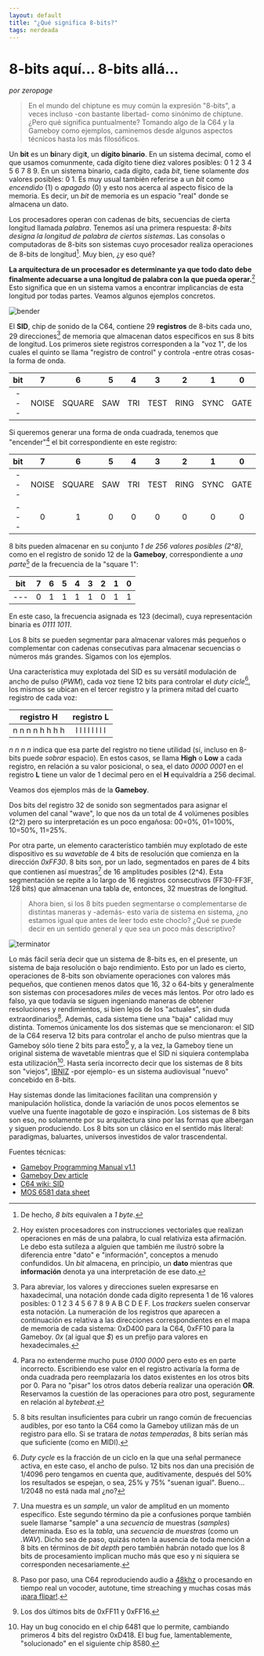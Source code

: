 ```yaml
---
layout: default
title: "¿Qué significa 8-bits?"
tags: nerdeada
---
```


# 8-bits aquí... 8-bits allá...
*por zeropage*

>En el mundo del chiptune es muy común la expresión "8-bits", a veces incluso -con bastante libertad- como sinónimo de chiptune. ¿Pero qué significa puntualmente? Tomando algo de la C64 y la Gameboy como ejemplos, caminemos desde algunos aspectos técnicos hasta los más filosóficos.

Un **bit** es un **bi**nary digi**t**, un **dígito binario**. En un sistema decimal, como el que usamos comunmente, cada dígito tiene diez valores posibles: 0 1 2 3 4 5 6 7 8 9. En un sistema binario, cada dígito, cada *bit*, tiene solamente *dos* valores posibles: 0 1. Es muy usual también referirse a un *bit* como *encendido* (1) o *apagado* (0) y esto nos acerca al aspecto físico de la memoria. Es decir, un *bit* de memoria es un espacio "real" donde se almacena un dato. 

Los procesadores operan con cadenas de bits, secuencias de cierta longitud llamada *palabra*. Tenemos así una primera respuesta: *8-bits designa la longitud de palabra de ciertos sistemas*. Las consolas o computadoras de 8-bits son sistemas cuyo procesador realiza operaciones de 8-bits de longitud[^1]. Muy bien, ¿y eso qué?

**La arquitectura de un procesador es determinante ya que todo dato debe finalmente adecuarse a una longitud de palabra con la que pueda operar.**[^2] Esto significa que en un sistema vamos a encontrar implicancias de esta longitud por todas partes. Veamos algunos ejemplos concretos.

![bender](http://www.ausretrogamer.com/wp-content/uploads/2014/08/Bender_6502_title.png)

El **SID**, chip de sonido de la C64, contiene 29 **registros** de 8-bits cada uno, 29 direcciones[^3] de memoria que almacenan datos específicos en sus 8 bits de longitud. Los primeros siete registros corresponden a la "voz 1", de los cuales el quinto se llama "registro de control" y controla -entre otras cosas- la forma de onda.

bit|7|6|5|4|3|2|1|0
:---:|:---:|:---:|:---:|:---:|:---:|:---:|:---:|:---:
---|NOISE|SQUARE|SAW|TRI|TEST|RING|SYNC|GATE

Si queremos generar una forma de onda cuadrada, tenemos que "encender"[^4] el bit correspondiente en este registro:

bit|7|6|5|4|3|2|1|0
:---:|:---:|:---:|:---:|:---:|:---:|:---:|:---:|:---:
---|NOISE|SQUARE|SAW|TRI|TEST|RING|SYNC|GATE
---|0|1|0|0|0|0|0|0

8 bits pueden almacenar en su conjunto *1 de 256 valores posibles (2^8)*, como en el registro de sonido 12 de la **Gameboy**, correspondiente a *una parte*[^5] de la frecuencia de la "square 1":

bit|7|6|5|4|3|2|1|0
:---:|:---:|:---:|:---:|:---:|:---:|:---:|:---:|:---:
---|0|1|1|1|1|0|1|1

En este caso, la frecuencia asignada es 123 (decimal), cuya representación binaria es *0111 1011*.

Los 8 bits se pueden segmentar para almacenar valores más pequeños o complementar con cadenas consecutivas para almacenar secuencias o números más grandes. Sigamos con los ejemplos.

Una característica muy explotada del SID es su versátil modulación de ancho de pulso (*PWM*), cada voz tiene 12 bits para controlar el *duty cicle*[^6], los mismos se ubican en el tercer registro y la primera mitad del cuarto registro de cada voz:
 
registro H|registro L
:---:|:---:
n n n n  h h h h | l l l l  l l l l


*n n n n* indica que esa parte del registro no tiene utilidad (sí, incluso en 8-bits puede *sobrar* espacio). En estos casos, se llama **High** o **Low** a cada registro, en relación a su valor posicional, o sea, el dato *0000 0001* en el registro **L** tiene un valor de 1 decimal pero en el **H** equivaldría a 256 decimal.

Veamos dos ejemplos más de la **Gameboy**. 

Dos bits del registro 32 de sonido son segmentados para asignar el volumen del canal "wave", lo que nos da un total de 4 volúmenes posibles (2^2) pero su interpretación es un poco engañosa: 00=0%, 01=100%, 10=50%, 11=25%. 

Por otra parte, un elemento característico también muy explotado de este dispositivo es su *wavetable* de 4 bits de resolución que comienza en la dirección *0xFF30*. 8 bits son, por un lado, segmentados en pares de 4 bits que contienen así muestras[^7] de 16 amplitudes posibles (2^4). Esta segmentación se repite a lo largo de 16 registros consecutivos (FF30-FF3F, 128 bits) que almacenan una tabla de, entonces, 32 muestras de longitud.

>Ahora bien, si los 8 bits pueden segmentarse o complementarse de distintas maneras y -además- esto varía de sistema en sistema, ¿no estamos igual que antes de leer todo este choclo? ¿Qué se puede decir en un sentido general y que sea un poco más descriptivo?

![terminator](https://www.pagetable.com/docs/terminator/01-23-27.jpg)

Lo más fácil sería decir que un sistema de 8-bits es, en el presente, un sistema de baja resolución o bajo rendimiento. Esto por un lado es cierto, operaciones de 8-bits son obviamente operaciones con valores más pequeños, que contienen menos datos que 16, 32 o 64-bits y generalmente son sistemas con procesadores *miles* de veces más lentos. Por otro lado es falso, ya que todavía se siguen ingeniando maneras de obtener resoluciones y rendimientos, si bien lejos de los "actuales", sin duda extraordinarios[^8]. Además, cada sistema tiene una "baja" calidad muy distinta. Tomemos únicamente los dos sistemas que se mencionaron: el SID de la C64 reserva 12 bits para controlar el ancho de pulso mientras que la Gameboy sólo tiene 2 bits para esto[^9] y, a la vez, la Gameboy tiene un original sistema de wavetable mientras que el SID ni siquiera contemplaba esta utilización[^10]. Hasta sería incorrecto decir que los sistemas de 8 bits son "viejos", [IBNIZ](http://pelulamu.net/ibniz/) -por ejemplo- es un sistema audiovisual "nuevo" concebido en 8-bits.

Hay sistemas donde las limitaciones facilitan una comprensión y manipulación holística, donde la variación de unos pocos elementos se vuelve una fuente inagotable de gozo e inspiración. Los sistemas de 8 bits son eso, no solamente por su arquitectura sino por las formas que albergan y siguen produciendo. Los 8 bits son un clásico en el sentido más literal: paradigmas, baluartes, universos investidos de valor trascendental.

Fuentes técnicas:
- [Gameboy Programming Manual v1.1](https://ia801906.us.archive.org/19/items/GameBoyProgManVer1.1/GameBoyProgManVer1.1.pdf)
- [Gameboy Dev article](https://gbdev.gg8.se/wiki/articles/Gameboy_sound_hardware)
- [C64 wiki: SID](https://www.c64-wiki.com/wiki/SID)
- [MOS 6581 data sheet](http://www.6502.org/documents/datasheets/mos/mos_6581_sid.pdf)

[^1]: De hecho, *8 bits* equivalen a *1 byte*.
[^2]: Hoy existen procesadores con instrucciones vectoriales que realizan operaciones en más de una palabra, lo cual relativiza esta afirmación. Le debo esta sutileza a alguien que también me ilustró sobre la diferencia entre "dato" e "información", conceptos a menudo confundidos. Un *bit* almacena, en principio, un **dato** mientras que **información** denota ya una interpretación de ese dato.
[^3]: Para abreviar, los valores y direcciones suelen expresarse en haxadecimal, una notación donde cada dígito representa 1 de 16 valores posibles: 0 1 2 3 4 5 6 7 8 9 A B C D E F. Los *trackers* suelen conservar esta notación. La numeración de los registros que aparecen a continuación es relativa a las direcciones correspondientes en el mapa de memoria de cada sistema: 0xD400 para la C64, 0xFF10 para la Gameboy. *0x* (al igual que *$*) es un prefijo para valores en hexadecimales.
[^4]: Para no extenderme mucho puse *0100 0000* pero esto es en parte incorrecto. Escribiendo ese valor en el registro activaría la forma de onda cuadrada pero reemplazaría los datos existentes en los otros bits por 0. Para no "pisar" los otros datos debería realizar una operación **OR**. Reservamos la cuestión de las operaciones para otro post, seguramente en relación al *bytebeat*.
[^5]: 8 bits resultan insuficientes para cubrir un rango común de frecuencias audibles, por eso tanto la C64 como la Gameboy utilizan más de un registro para ello. Si se tratara de *notas temperadas*, 8 bits serían más que suficiente (como en MIDI).
[^6]: *Duty cycle* es la fracción de un ciclo en la que una señal permanece activa, en este caso, el ancho de pulso. 12 bits nos dan una precisión de 1/4096 pero tengamos en cuenta que, auditivamente, después del 50% los resultados se espejan, o sea, 25% y 75% "suenan igual". Bueno... 1/2048 no está nada mal ¿no?
[^7]: Una muestra es un *sample*, un valor de amplitud en un momento específico. Este segundo término da pie a confusiones porque también suele llamarse "sample" a una *secuencia* de muestras (*samples*) determinada. Eso es la *tabla*, una *secuencia* de *muestras* (como un *.WAV*). Dicho sea de paso, quizás noten la ausencia de toda mención a 8 bits en términos de *bit depth* pero también habrán notado que los 8 bits de procesamiento implican mucho más que eso y ni siquiera se corresponden necesariamente.
[^8]: Paso por paso, una C64 reproduciendo audio a [48khz](http://brokenbytes.blogspot.com/2018/03/a-48khz-digital-music-player-for.html) o procesando en tiempo real un vocoder, autotune, time streaching y muchas cosas más [¡para flipar!](https://livet.se/mahoney/).
[^9]: Los dos últimos bits de 0xFF11 y 0xFF16.
[^10]: Hay un bug conocido en el chip 6481 que lo permite, cambiando primeros 4 bits del registro 0xD418. El bug fue, lamentablemente, "solucionado" en el siguiente chip 8580. 

